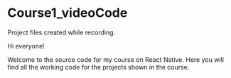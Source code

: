 # Course1_videoCode
Project files created while recording.

Hi everyone!

Welcome to the source code for my course on React Native. 
Here you will find all the working code for the projects shown in the course.
